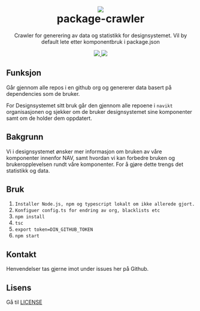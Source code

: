 <h1 align="center">
    <img src="https://www.nav.no/_/asset/no.nav.navno:1575554845/img/navno/logo.svg" />
    <br/>package-crawler
</h1>

<div align="center">
    <p>
        Crawler for generering av data og statistikk for designsystemet. Vil by default lete etter komponentbruk i package.json
    </p>
    <p>
      <a href="https://github.com/navikt/package-crawler/pulls">
          <img src="https://img.shields.io/badge/PRs-welcome-green.svg" />
      </a>
      <a href="https://github.com/navikt/package-crawler/projects/1">
          <img src="https://progress-bar.dev/20?title=Completed" />
      </a>
    </p>
</div>

## Funksjon

Går gjennom alle repos i en github org og genererer data basert på dependencies som de bruker.

For Designsystemet sitt bruk går den gjennom alle repoene i `navikt` organisasjonen og sjekker om de bruker designsystemet sine komponenter
samt om de holder dem oppdatert.

## Bakgrunn

Vi i designsystemet ønsker mer informasjon om bruken av våre komponenter innenfor NAV, samt hvordan vi kan forbedre bruken og brukeropplevelsen rundt våre komponenter. For å gjøre dette trengs det statistikk og data.

## Bruk

1. `Installer Node.js, npm og typescript lokalt om ikke allerede gjort.`
2. `Konfiguer config.ts for endring av org, blacklists etc`
3. `npm install`
4. `tsc`
5. `export token=DIN_GITHUB_TOKEN`
6. `npm start`

## Kontakt

Henvendelser tas gjerne imot under issues her på Github.

## Lisens

Gå til [LICENSE](https://github.com/navikt/package-crawler/blob/master/LICENSE)
